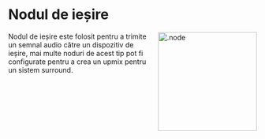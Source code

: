 # Nodul de ieșire

<img align="right" style="margin-left: 8px;" src="https://cdn.discordapp.com/attachments/667464431562653706/1052196997697904680/output_node.png" alt=".node" width="200"/>

Nodul de ieșire este folosit pentru a trimite un semnal audio către un dispozitiv de ieșire, mai multe noduri de acest tip pot fi configurate pentru a crea un upmix pentru un sistem surround.